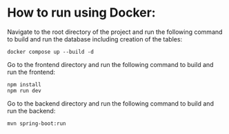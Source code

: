 # How to run using Docker:

Navigate to the root directory of the project and run the following command to build and run the database including creation of the tables:

```
docker compose up --build -d
```

Go to the frontend directory and run the following command to build and run the frontend:

```
npm install
npm run dev
```

Go to the backend directory and run the following command to build and run the backend:

```
mvn spring-boot:run
```

